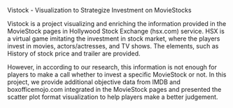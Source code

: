 Vistock - Visualization to Strategize Investment on MovieStocks

Vistock is a project visualizing and enriching the information provided in the MovieStock pages in Hollywood Stock Exchange (hsx.com) service. HSX is a virtual game imitating the investment in stock market, where the players invest in movies, actors/actresses, and TV shows. The elements, such as History of stock price and trailer are provided. 

However, in according to our research, this information is not enough for players to make a call whether to invest a specific MovieStock or not. In this project, we provide additional objective data from IMDB and boxofficemojo.com integrated in the MovieStock pages and presented the scatter plot format visualization to help players make a better judgement.